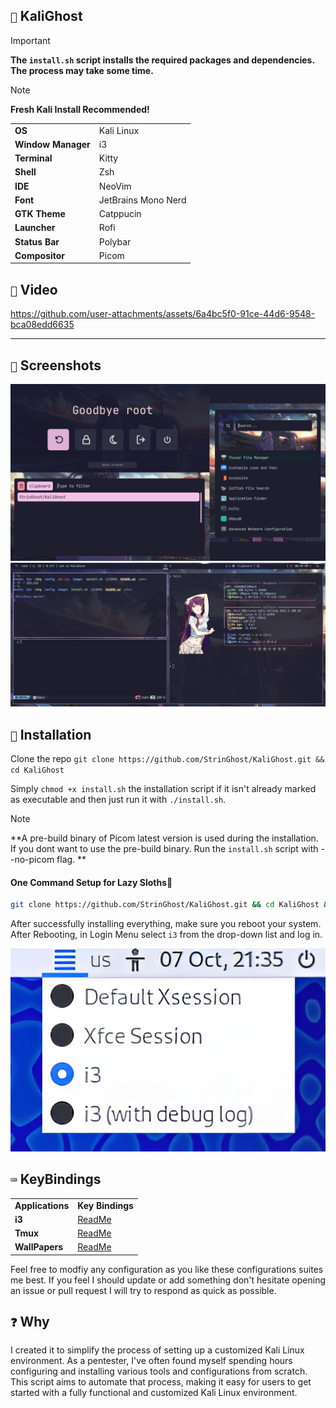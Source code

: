 ## `🐲` KaliGhost

>[!Important]
>**The `install.sh` script installs the required packages and dependencies. The process may take some time.**

>[!Note]
>**Fresh Kali Install Recommended!**

<table>
    <tr>
        <td><b>OS</b></td>
        <td>Kali Linux</td>
    </tr>
    <tr>
        <td><b>Window Manager</b></td>
        <td>i3</td>
    </tr>
    <tr>
        <td><b>Terminal</b></td>
        <td>Kitty</td>
    </tr>
    <tr>
        <td><b>Shell</b></td>
        <td>Zsh</td>
    </tr>
    <tr>
        <td><b>IDE</b></td>
        <td>NeoVim</td>
    </tr>
    <tr>
        <td><b>Font</b></td>
        <td>JetBrains Mono Nerd</td>
    <tr>
        <td><b>GTK Theme</b></td>
        <td>Catppucin</td>
    </tr>
    <tr>
        <td><b>Launcher</b></td>
        <td>Rofi</td>
    </tr>
    <tr>
        <td><b>Status Bar</b></td>
        <td>Polybar</td>
    </tr>
    <tr>
        <td><b>Compositor</b></td>
        <td>Picom</td>
    </tr>
</table>

## `🎥` Video
https://github.com/user-attachments/assets/6a4bc5f0-91ce-44d6-9548-bca08edd6635

---

## `📸` Screenshots
![Shot](Assets/Shot.jpg)
![full](Assets/full.jpg)

## `💾` Installation
Clone the repo `git clone https://github.com/StrinGhost/KaliGhost.git && cd KaliGhost`

Simply `chmod +x install.sh` the installation script if it isn't already marked as executable and then just run it with `./install.sh`. 

>[!Note]
**A pre-build binary of Picom latest version is used during the installation. If you dont want to use the pre-build binary. Run the `install.sh` script with --no-picom flag. **

#### **One Command Setup for Lazy Sloths🦥**
```bash
git clone https://github.com/StrinGhost/KaliGhost.git && cd KaliGhost && ./install.sh
```

After successfully installing everything, make sure you reboot your system.
After Rebooting, in Login Menu select `i3` from the drop-down list and log in.

![i3wm](Assets/i3wm.png)


## `⌨️` KeyBindings
<table>
    <tr>
        <td><b>Applications</b></td>
        <td><b>Key Bindings</b></td>
    </tr>
    <tr>
        <td><b>i3</b></td>
        <td><a href=config/i3>ReadMe</a></td>
    </tr>
    <tr>
        <td><b>Tmux</b></td>
        <td><a href=config/tmux>ReadMe</a></td>
    </tr>
    <tr>
        <td><b>WallPapers</b></td>
        <td><a href=https://github.com/StrinGhost/WallPaper-Collection>ReadMe</a></td>
    </tr>
    </tr>
</table>

Feel free to modfiy any configuration as you like these configurations suites me best. If you feel I should update or add something don't hesitate opening an issue or pull request I will try to respond as quick as possible.

## `❓` Why
I created it to simplify the process of setting up a customized Kali Linux environment. As a pentester, I've often found myself spending hours configuring and installing various tools and configurations from scratch. This script aims to automate that process, making it easy for users to get started with a fully functional and customized Kali Linux environment.

